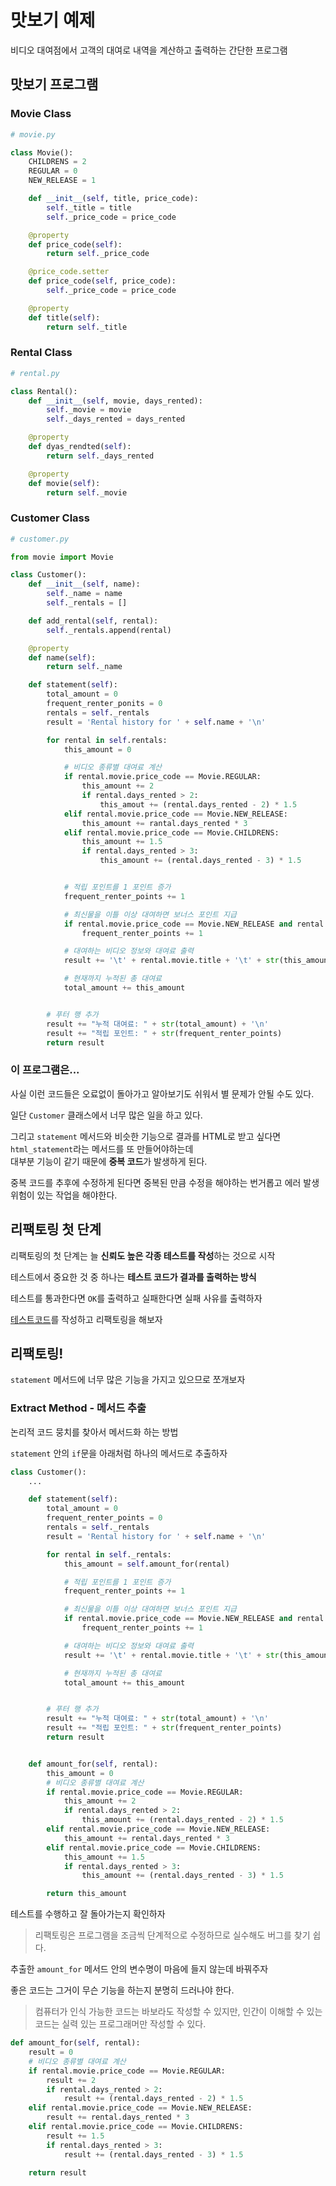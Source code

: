 # 맛보기 예제

비디오 대여점에서 고객의 대여로 내역을 계산하고 출력하는 간단한 프로그램

## 맛보기 프로그램

### Movie Class

```python
# movie.py

class Movie():
    CHILDRENS = 2
    REGULAR = 0
    NEW_RELEASE = 1

    def __init__(self, title, price_code):
        self._title = title
        self._price_code = price_code

    @property
    def price_code(self):
        return self._price_code

    @price_code.setter
    def price_code(self, price_code):
        self._price_code = price_code

    @property
    def title(self):
        return self._title
```

### Rental Class

```python
# rental.py

class Rental():
    def __init__(self, movie, days_rented):
        self._movie = movie
        self._days_rented = days_rented

    @property
    def dyas_rendted(self):
        return self._days_rented

    @property
    def movie(self):
        return self._movie
```

### Customer Class

```python
# customer.py

from movie import Movie

class Customer():
    def __init__(self, name):
        self._name = name
        self._rentals = []

    def add_rental(self, rental):
        self._rentals.append(rental)

    @property
    def name(self):
        return self._name

    def statement(self):
        total_amount = 0
        frequent_renter_ponits = 0
        rentals = self._rentals
        result = 'Rental history for ' + self.name + '\n'

        for rental in self.rentals:
            this_amount = 0

            # 비디오 종류별 대여료 계산
            if rental.movie.price_code == Movie.REGULAR:
                this_amount += 2
                if rental.days_rented > 2:
                    this_amout += (rental.days_rented - 2) * 1.5
            elif rental.movie.price_code == Movie.NEW_RELEASE:
                this_amount += rantal.days_rented * 3
            elif rental.movie.price_code == Movie.CHILDRENS:
                this_amount += 1.5
                if rental.days_rented > 3:
                    this_amount += (rental.days_rented - 3) * 1.5


            # 적립 포인트를 1 포인트 증가
            frequent_renter_points += 1

            # 최신물을 이틀 이상 대여하면 보너스 포인트 지급
            if rental.movie.price_code == Movie.NEW_RELEASE and rental.days_rented > 1:
                frequent_renter_points += 1

            # 대여하는 비디오 정보와 대여료 출력
            result += '\t' + rental.movie.title + '\t' + str(this_amount) + '\n'

            # 현재까지 누적된 총 대여료
            total_amount += this_amount


        # 푸터 행 추가
        result += "누적 대여료: " + str(total_amount) + '\n'
        result += "적립 포인트: " + str(frequent_renter_points)
        return result
```

### 이 프로그램은...

사실 이런 코드들은 오료없이 돌아가고 알아보기도 쉬워서 별 문제가 안될 수도 있다.

일단 `Customer` 클래스에서 너무 많은 일을 하고 있다.

그리고 `statement` 메서드와 비슷한 기능으로 결과를 HTML로 받고 싶다면 `html_statement`라는 메서드를 또 만들어야하는데  
대부분 기능이 같기 때문에 **중복 코드**가 발생하게 된다.

중복 코드를 추후에 수정하게 된다면 중복된 만큼 수정을 해야하는 번거롭고 에러 발생 위험이 있는 작업을 해야한다.

## 리팩토링 첫 단계

리팩토링의 첫 단계는 늘 **신뢰도 높은 각종 테스트를 작성**하는 것으로 시작

테스트에서 중요한 것 중 하나는 **테스트 코드가 결과를 출력하는 방식**

테스트를 통과한다면 `OK`를 출력하고 실패한다면 실패 사유를 출력하자

[테스트코드](./test_video_store.py)를 작성하고 리팩토링을 해보자

## 리팩토링!

`statement` 메서드에 너무 많은 기능을 가지고 있으므로 쪼개보자

### Extract Method - 메서드 추출

논리적 코드 뭉치를 찾아서 메서드화 하는 방법

`statement` 안의 `if`문을 아래처럼 하나의 메서드로 추출하자

```python
class Customer():
    ...

    def statement(self):
        total_amount = 0
        frequent_renter_points = 0
        rentals = self._rentals
        result = 'Rental history for ' + self.name + '\n'

        for rental in self._rentals:
            this_amount = self.amount_for(rental)

            # 적립 포인트를 1 포인트 증가
            frequent_renter_points += 1

            # 최신물을 이틀 이상 대여하면 보너스 포인트 지급
            if rental.movie.price_code == Movie.NEW_RELEASE and rental.days_rented > 1:
                frequent_renter_points += 1

            # 대여하는 비디오 정보와 대여료 출력
            result += '\t' + rental.movie.title + '\t' + str(this_amount) + '\n'

            # 현재까지 누적된 총 대여료
            total_amount += this_amount


        # 푸터 행 추가
        result += "누적 대여료: " + str(total_amount) + '\n'
        result += "적립 포인트: " + str(frequent_renter_points)
        return result


    def amount_for(self, rental):
        this_amount = 0
        # 비디오 종류별 대여료 계산
        if rental.movie.price_code == Movie.REGULAR:
            this_amount += 2
            if rental.days_rented > 2:
                this_amount += (rental.days_rented - 2) * 1.5
        elif rental.movie.price_code == Movie.NEW_RELEASE:
            this_amount += rental.days_rented * 3
        elif rental.movie.price_code == Movie.CHILDRENS:
            this_amount += 1.5
            if rental.days_rented > 3:
                this_amount += (rental.days_rented - 3) * 1.5

        return this_amount
```

테스트를 수행하고 잘 돌아가는지 확인하자

> 리팩토링은 프로그램을 조금씩 단계적으로 수정하므로 실수해도 버그를 찾기 쉽다.

추출한 `amount_for` 메서드 안의 변수명이 마음에 들지 않는데 바꿔주자

좋은 코드는 그거이 무슨 기능을 하는지 분명히 드러나야 한다.

> 컴퓨터가 인식 가능한 코드는 바보라도 작성할 수 있지만, 인간이 이해할 수 있는 코드는 실력 있는 프로그래머만 작성할 수 있다.

```python
def amount_for(self, rental):
    result = 0
    # 비디오 종류별 대여료 계산
    if rental.movie.price_code == Movie.REGULAR:
        result += 2
        if rental.days_rented > 2:
            result += (rental.days_rented - 2) * 1.5
    elif rental.movie.price_code == Movie.NEW_RELEASE:
        result += rental.days_rented * 3
    elif rental.movie.price_code == Movie.CHILDRENS:
        result += 1.5
        if rental.days_rented > 3:
            result += (rental.days_rented - 3) * 1.5

    return result
```
